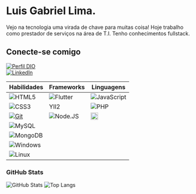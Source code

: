 # Luis Gabriel Lima.
 
Vejo na tecnologia uma virada de chave para muitas coisa!
Hoje trabalho como prestador de serviços na área de T.I.
Tenho conhecimentos fullstack.

## Conecte-se comigo
[![Perfil DIO](https://img.shields.io/badge/-Meu%20Perfil%20na%20DIO-000000?style=for-the-badge)](https://www.dio.me/users/luisgblc_dev)                                           
[![LinkedIn](https://img.shields.io/badge/-LinkedIn-000?style=for-the-badge&logo=linkedin&logoColor=30A3DC)](https://www.linkedin.com/in/luis-gabriel-lima-770660219/) 

| **Habilidades**                                                                                                       | **Frameworks**                                                                                         | **Linguagens**                                                                                     |
|-----------------------------------------------------------------------------------------------------------------------|--------------------------------------------------------------------------------------------------------|----------------------------------------------------------------------------------------------------|
| ![HTML5](https://img.shields.io/badge/HTML-000?style=for-the-badge&logo=html5&logoColor=30A3DC) |  ![Flutter](https://img.shields.io/badge/Flutter-000?style=for-the-badge&logo=flutter&logoColor=30A3DC) |![JavaScript](https://img.shields.io/badge/JavaScript-000?style=for-the-badge&logo=javascript) 
| ![CSS3](https://img.shields.io/badge/CSS3-000?style=for-the-badge&logo=css3&logoColor=E94D5F) | YII2 | ![PHP](https://img.shields.io/badge/PHP-000?style=for-the-badge&logo=php)
| [![Git](https://img.shields.io/badge/Git-000?style=for-the-badge&logo=git&logoColor=E94D5F)](https://git-scm.com/doc) | ![Node.JS](https://img.shields.io/badge/Node.JS-000?style=for-the-badge&logo=nodedotjs) | <img src="https://cdn.jsdelivr.net/gh/devicons/devicon/icons/dart/dart-original.svg" width="20" height="20"/> 
|  ![MySQL](https://img.shields.io/badge/MySQL-000?style=for-the-badge&logo=mysql)|
|  ![MongoDB](https://img.shields.io/badge/MongoDB-000?style=for-the-badge&logo=mongodb) |
| ![Windows](https://img.shields.io/badge/Windows-000?style=for-the-badge&logo=Windows&logoColor=30A3DC)                |
| ![Linux](https://img.shields.io/badge/Linux-000?style=for-the-badge&logo=linux&logoColor=FFFFFF)                      |
                        


### GitHub Stats
![GitHub Stats](https://github-readme-stats.vercel.app/api?username=lugael&theme=transparent&bg_color=000&border_color=30A3DC&show_icons=true&icon_color=30A3DC&title_color=E94D5F&text_color=FFF) 
![Top Langs](https://github-readme-stats-git-masterrstaa-rickstaa.vercel.app/api/top-langs/?username=lugael&layout=compact&bg_color=000&border_color=30A3DC&title_color=E94D5F&text_color=FFF)
